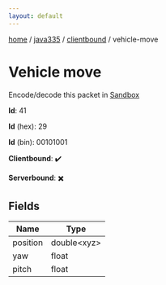 ```yaml
---
layout: default
---
```


[home](/)  /  [java335](/protocol/java335)  /  [clientbound](/protocol/java335/clientbound)  /  vehicle-move

# Vehicle move

Encode/decode this packet in [Sandbox](../../../sandbox/java335#Clientbound.VehicleMove)

**Id**: 41

**Id** (hex): 29

**Id** (bin): 00101001

**Clientbound**: ✔️

**Serverbound**: ✖️

## Fields

Name | Type
---|---
position | double&lt;xyz&gt;
yaw | float
pitch | float
